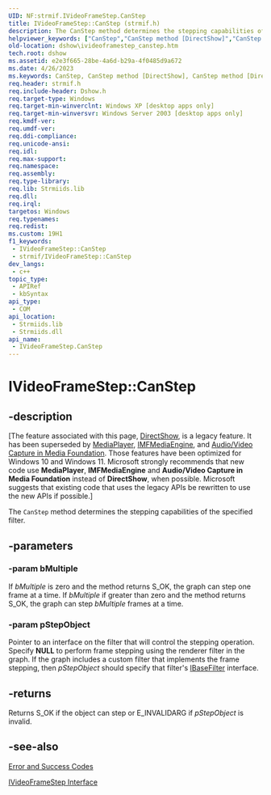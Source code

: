 ```yaml
---
UID: NF:strmif.IVideoFrameStep.CanStep
title: IVideoFrameStep::CanStep (strmif.h)
description: The CanStep method determines the stepping capabilities of the specified filter.
helpviewer_keywords: ["CanStep","CanStep method [DirectShow]","CanStep method [DirectShow]","IVideoFrameStep interface","IVideoFrameStep interface [DirectShow]","CanStep method","IVideoFrameStep.CanStep","IVideoFrameStep::CanStep","IVideoFrameStepCanStep","dshow.ivideoframestep_canstep","strmif/IVideoFrameStep::CanStep"]
old-location: dshow\ivideoframestep_canstep.htm
tech.root: dshow
ms.assetid: e2e3f665-28be-4a6d-b29a-4f0485d9a672
ms.date: 4/26/2023
ms.keywords: CanStep, CanStep method [DirectShow], CanStep method [DirectShow],IVideoFrameStep interface, IVideoFrameStep interface [DirectShow],CanStep method, IVideoFrameStep.CanStep, IVideoFrameStep::CanStep, IVideoFrameStepCanStep, dshow.ivideoframestep_canstep, strmif/IVideoFrameStep::CanStep
req.header: strmif.h
req.include-header: Dshow.h
req.target-type: Windows
req.target-min-winverclnt: Windows XP [desktop apps only]
req.target-min-winversvr: Windows Server 2003 [desktop apps only]
req.kmdf-ver: 
req.umdf-ver: 
req.ddi-compliance: 
req.unicode-ansi: 
req.idl: 
req.max-support: 
req.namespace: 
req.assembly: 
req.type-library: 
req.lib: Strmiids.lib
req.dll: 
req.irql: 
targetos: Windows
req.typenames: 
req.redist: 
ms.custom: 19H1
f1_keywords:
 - IVideoFrameStep::CanStep
 - strmif/IVideoFrameStep::CanStep
dev_langs:
 - c++
topic_type:
 - APIRef
 - kbSyntax
api_type:
 - COM
api_location:
 - Strmiids.lib
 - Strmiids.dll
api_name:
 - IVideoFrameStep.CanStep
---
```


# IVideoFrameStep::CanStep


## -description

\[The feature associated with this page, [DirectShow](/windows/win32/directshow/directshow), is a legacy feature. It has been superseded by [MediaPlayer](/uwp/api/Windows.Media.Playback.MediaPlayer), [IMFMediaEngine](/windows/win32/api/mfmediaengine/nn-mfmediaengine-imfmediaengine), and [Audio/Video Capture in Media Foundation](windows/win32/medfound/audio-video-capture-in-media-foundation). Those features have been optimized for Windows 10 and Windows 11. Microsoft strongly recommends that new code use **MediaPlayer**, **IMFMediaEngine** and **Audio/Video Capture in Media Foundation** instead of **DirectShow**, when possible. Microsoft suggests that existing code that uses the legacy APIs be rewritten to use the new APIs if possible.\]

The <code>CanStep</code> method determines the stepping capabilities of the specified filter.

## -parameters

### -param bMultiple

If <i>bMultiple</i> is zero and the method returns S_OK, the graph can step one frame at a time. If <i>bMultiple</i> if greater than zero and the method returns S_OK, the graph can step <i>bMultiple</i> frames at a time.

### -param pStepObject

Pointer to an interface on the filter that will control the stepping operation. Specify <b>NULL</b> to perform frame stepping using the renderer filter in the graph. If the graph includes a custom filter that implements the frame stepping, then <i>pStepObject</i> should specify that filter's <a href="/windows/desktop/api/strmif/nn-strmif-ibasefilter">IBaseFilter</a> interface.

## -returns

Returns S_OK if the object can step or E_INVALIDARG if <i>pStepObject</i> is invalid.

## -see-also

<a href="/windows/desktop/DirectShow/error-and-success-codes">Error and Success Codes</a>



<a href="/windows/desktop/api/strmif/nn-strmif-ivideoframestep">IVideoFrameStep Interface</a>